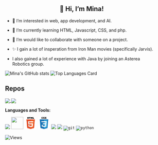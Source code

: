 <h2 align="center">👋 Hi, I’m Mina!</h2>

- 👀 I’m interested in web, app development, and AI.

- 🌱 I’m currently learning HTML, Javascript, CSS, and php.

- 💞️ I’m would like to collaborate with someone on a project.

- ✨ I gain a lot of insperation from Iron Man movies (specifically Jarvis).

- I also gained a lot of experience with Java by joining an Asterea Robotics group.

![Mina's GitHub stats](https://github-readme-stats.vercel.app/api?username=MinaGirgis2000&show_icons=true&theme=radical)
![Top Languages Card](https://github-readme-stats.vercel.app/api/top-langs/?username=MinaGirgis2000&layout=compact&theme=radical)
<!--![GitHub Streak](https://github-readme-streak-stats.herokuapp.com?user=MinaGirgis2000&theme=neon-palenight&hide_border=true)-->

## Repos

<a href="https://github.com/MinaGirgis2000/CalculatorApp">
  <img align="center" src="https://github-readme-stats.vercel.app/api/pin/?username=MinaGirgis2000&repo=calculatorapp&title_color=fff&icon_color=f9f9f9&text_color=9f9f9f&bg_color=151515" />
</a>
<a href="https://github.com/MinaGirgis2000/PyGPACalculator">
  <img align="center" src="https://github-readme-stats.vercel.app/api/pin/?username=MinaGirgis2000&repo=pygpacalculator&title_color=fff&icon_color=f9f9f9&text_color=9f9f9f&bg_color=151515" />
</a>

<br />

**Languages and Tools:**  

<code><img height="40" src="https://upload.wikimedia.org/wikipedia/en/thumb/3/30/Java_programming_language_logo.svg/1200px-Java_programming_language_logo.svg.png"></code>
<code><img height="40" width="40" src="https://raw.githubusercontent.com/shinokada/shinokada/master/assets/javascript.png"></code>
<code><img src="https://raw.githubusercontent.com/devicons/devicon/master/icons/html5/html5-original-wordmark.svg" alt="html5" width="40" height="40"/></code>
<code><img src="https://raw.githubusercontent.com/devicons/devicon/master/icons/css3/css3-original-wordmark.svg" alt="css3" width="40" height="40"/></code>
<code><img height="40" src="https://raw.githubusercontent.com/shinokada/shinokada/master/assets/php.png"></code>
<code><img height="40" src="https://cdn.freebiesupply.com/logos/large/2x/visual-studio-code-logo-png-transparent.png"></code>
<code><img src="https://www.vectorlogo.zone/logos/git-scm/git-scm-icon.svg" alt="git" width="40" height="40"/></code>
<code><img src="https://cdn3.iconfinder.com/data/icons/logos-and-brands-adobe/512/267_Python-512.png" alt="python" width="40" height="40"/></code>

![Views](https://komarev.com/ghpvc/?username=MinaGirgis2000)
